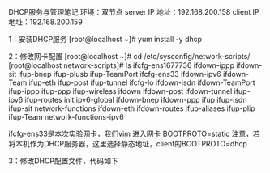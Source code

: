 DHCP服务与管理笔记
环境：双节点 server IP 地址：192.168.200.158  client IP 地址：192.168.200.159

1：安装DHCP服务
[root@localhost ~]# yum install -y dhcp

2：修改网卡配置
[root@localhost ~]# cd /etc/sysconfig/network-scripts/
[root@localhost network-scripts]# ls
ifcfg-ens1677736  ifdown-ippp    ifdown-sit       ifup-bnep  ifup-plusb   ifup-TeamPort
ifcfg-ens33       ifdown-ipv6    ifdown-Team      ifup-eth   ifup-post    ifup-tunnel
ifcfg-lo          ifdown-isdn    ifdown-TeamPort  ifup-ippp  ifup-ppp     ifup-wireless
ifdown            ifdown-post    ifdown-tunnel    ifup-ipv6  ifup-routes  init.ipv6-global
ifdown-bnep       ifdown-ppp     ifup             ifup-isdn  ifup-sit     network-functions
ifdown-eth        ifdown-routes  ifup-aliases     ifup-plip  ifup-Team    network-functions-ipv6


ifcfg-ens33是本次实验网卡，我们vim 进入网卡
BOOTPROTO=static 注意，若将本机作为DHCP服务器，这里选择静态地址，client的BOOTPROTO=dhcp

3：修改DHCP配置文件，代码如下